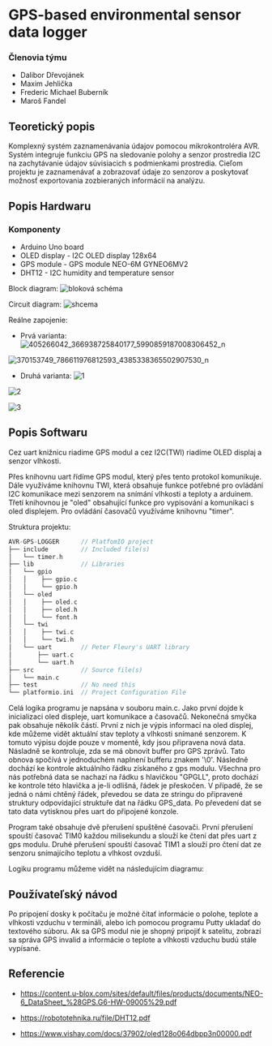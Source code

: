 # GPS-based environmental sensor data logger

### Členovia týmu

* Dalibor Dřevojánek
* Maxim Jehlička
* Frederic Michael Buberník
* Maroš Fandel 

## Teoretický popis 

Komplexný systém zaznamenávania údajov pomocou mikrokontroléra AVR. Systém integruje funkciu GPS na sledovanie polohy a senzor prostredia I2C na zachytávanie údajov súvisiacich s podmienkami prostredia. Cieľom projektu je zaznamenávať a zobrazovať údaje zo senzorov a poskytovať možnosť exportovania zozbieraných informácií na analýzu.

## Popis Hardwaru

### Komponenty
* Arduino Uno board
* OLED display - I2C OLED display 128x64
* GPS module - GPS module NEO-6M GYNEO6MV2
* DHT12 - I2C humidity and temperature sensor

Block diagram:
![bloková schéma](https://github.com/dalibor-osu/avr-gps-logger/assets/124789239/aecf42dd-40f4-42b7-9335-89453f5ede8b)

Circuit diagram:
![shcema](https://github.com/dalibor-osu/avr-gps-logger/assets/124789239/10efadbf-f61a-4e46-8765-3eac135d7ddb)

Reálne zapojenie:
* Prvá varianta:
![405266042_366938725840177_5990859187008306452_n](https://github.com/Bubo8521/digital_electronics-2/assets/124887713/6e1b9259-d891-40e4-b476-ed13594b3523)

![370153749_786611976812593_4385338365502907530_n](https://github.com/dalibor-osu/avr-gps-logger/assets/124789239/f20758bb-d2ec-438a-bbb1-ed6dc5454a18)

* Druhá varianta:
![1](https://github.com/dalibor-osu/avr-gps-logger/assets/124789239/172508a6-c2c8-4e4d-a066-e0fd3001a7e8)

![2](https://github.com/dalibor-osu/avr-gps-logger/assets/124789239/b3f3c8ab-14ad-4d99-8db4-f4bfcdb9ae16)

![3](https://github.com/dalibor-osu/avr-gps-logger/assets/124789239/8035de33-d2a5-407f-83c7-5f127132864c)

## Popis Softwaru

Cez uart knižnicu riadime GPS modul a cez I2C(TWI) riadíme OLED displaj a senzor vlhkosti.

Přes knihovnu uart řídíme GPS modul, který přes tento protokol komunikuje. Dále využíváme knihovnu TWI, která obsahuje funkce potřebné pro ovládání I2C komunikace mezi senzorem na snímání vlhkosti a teploty a arduinem. Třetí knihovnou je "oled" obsahující funkce pro vypisování a komunikaci s oled displejem. Pro ovládání časovačů využíváme knihovnu "timer".

 Struktura projektu:

   ```c
   AVR-GPS-LOGGER      // PlatfomIO project
   ├── include         // Included file(s)
   │   └── timer.h
   ├── lib             // Libraries
   │   └── gpio
   │   │    ├── gpio.c
   │   │    └── gpio.h
   │   └── oled
   │   │    ├── oled.c
   │   │    ├── oled.h
   │   │    └── font.h
   │   └── twi
   │   │    ├── twi.c 
   │   │    └── twi.h
   │   └── uart        // Peter Fleury's UART library
   │       ├── uart.c
   │       └── uart.h
   ├── src             // Source file(s)      
   │   └── main.c
   ├── test            // No need this
   └── platformio.ini  // Project Configuration File
   ```

Celá logika programu je napsána v souboru main.c. Jako první dojde k inicializaci oled displeje, uart komunikace a časovačů. Nekonečná smyčka pak obsahuje několik částí. První z nich je výpis informací na oled displej, kde můžeme vidět aktuální stav teploty a vlhkosti snímané senzorem. K tomuto výpisu dojde pouze v momentě, kdy jsou připravena nová data. Násladně se kontroluje, zda se má obnovit buffer pro GPS zprávů. Tato obnova spočívá v jednoduchém naplnení bufferu znakem '\0'. Následně dochází ke kontrole aktuálního řádku získaného z gps modulu. Všechna pro nás potřebná data se nachazí na řádku s hlavičkou "GPGLL", proto dochází ke kontrole této hlavička a je-li odlišná, řádek je přeskočen. V případě, že se jedná o námi chtěný řádek, převedou se data ze stringu do připravené struktury odpovídající struktuře dat na řádku GPS_data. Po převedení dat se tato data vytisknou přes uart do připojené konzole.

Program také obsahuje dvě přerušení spuštěné časovači. První přerušení spouští časovač TIM0 každou milisekundu a slouží ke čtení dat přes uart z gps modulu. Druhé přerušení spouští časovač TIM1 a slouží pro čtení dat ze senzoru snímajícího teplotu a vlhkost ovzduší.

Logiku programu můžeme vidět na následujícím diagramu:

## Používateľský návod

Po pripojení dosky k počítaču je možné čítať informácie o polohe, teplote a vlhkosti vzduchu v termináli, alebo ich pomocou programu Putty ukladať do textového súboru. Ak sa GPS modul nie je shopný pripojiť k satelitu, zobrazí sa správa GPS invalid a informácie o teplote a vlhkosti vzduchu budú stále vypísané.
 
## Referencie
* https://content.u-blox.com/sites/default/files/products/documents/NEO-6_DataSheet_%28GPS.G6-HW-09005%29.pdf
 
* https://robototehnika.ru/file/DHT12.pdf
  
* https://www.vishay.com/docs/37902/oled128o064dbpp3n00000.pdf

